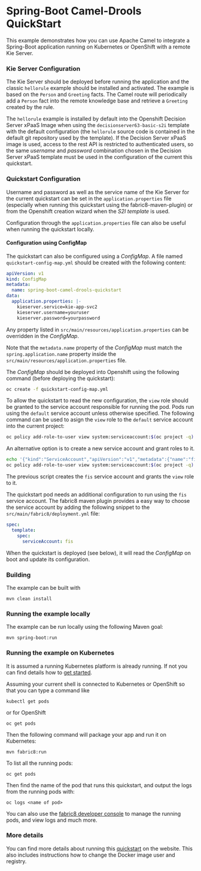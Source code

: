 # Spring-Boot Camel-Drools QuickStart

This example demonstrates how you can use Apache Camel to integrate a Spring-Boot application running on Kubernetes or OpenShift with a remote Kie Server.

### Kie Server Configuration
The Kie Server should be deployed before running the application and the classic `hellorule` example should be installed and activated. 
The example is based on the `Person` and `Greeting` facts. The Camel route will periodically add a `Person` fact into the remote 
knowledge base and retrieve a `Greeting` created by the rule.

The `hellorule` example is installed by default into the Openshift Decision Server xPaaS Image when using the `decisionserver63-basic-s2i` template 
with the default configuration (the `hellorule` source code is contained in the default git repository used by the template).
If the Decision Server xPaaS image is used, access to the rest API is restricted to authenticated users, so the same _username_ and _password_
combination chosen in the Decision Server xPaaS template must be used in the configuration of the current this quickstart.

### Quickstart Configuration
Username and password as well as the service name of the Kie Server for the current quickstart can be set in the `application.properties` file 
(especially when running this quickstart using the fabric8-maven-plugin) or from the Openshift creation wizard when the _S2I template_ is used.

Configuration through the `application.properties` file can also be useful when running the quickstart locally.

#### Configuration using ConfigMap

The quickstart can also be configured using a _ConfigMap_. 
A file named `quickstart-config-map.yml` should be created with the following content:

```yaml
apiVersion: v1
kind: ConfigMap
metadata:
  name: spring-boot-camel-drools-quickstart
data:
  application.properties: |-
    kieserver.service=kie-app-svc2
    kieserver.username=youruser
    kieserver.password=yourpassword
```

Any property listed in `src/main/resources/application.properties` can be overridden in the _ConfigMap_.

Note that the `metadata.name` property of the _ConfigMap_ must match the `spring.application.name` property inside the `src/main/resources/application.properties` file.  

The _ConfigMap_ should be deployed into Openshift using the following command (before deploying the quickstart):
```bash
oc create -f quickstart-config-map.yml
```

To allow the quickstart to read the new configuration, the `view` role should be granted to the service account responsible for running the pod. 
Pods run using the `default` service account unless otherwise specified. 
The following command can be used to asign the `view` role to the `default` service account into the current project:

```bash
oc policy add-role-to-user view system:serviceaccount:$(oc project -q):default
```

An alternative option is to create a new service account and grant roles to it.

```bash
echo '{"kind":"ServiceAccount","apiVersion":"v1","metadata":{"name":"fis"}}' | oc create -f -
oc policy add-role-to-user view system:serviceaccount:$(oc project -q):fis
```

The previous script creates the `fis` service account and grants the `view` role to it.

The quickstart pod needs an additional configuration to run using the `fis` service account. 
The fabric8 maven plugin provides a easy way to choose the service account 
 by adding the following snippet to the `src/main/fabric8/deployment.yml` file:

```yaml
spec:
  template:
    spec:
      serviceAccount: fis
```

When the quickstart is deployed (see below), it will read the _ConfigMap_ on boot and update its configuration. 

### Building

The example can be built with

    mvn clean install


### Running the example locally

The example can be run locally using the following Maven goal:

    mvn spring-boot:run


### Running the example on Kubernetes

It is assumed a running Kubernetes platform is already running. If not you can find details how to [get started](http://fabric8.io/guide/getStarted/index.html).

Assuming your current shell is connected to Kubernetes or OpenShift so that you can type a command like

```
kubectl get pods
```

or for OpenShift

```
oc get pods
```

Then the following command will package your app and run it on Kubernetes:

```
mvn fabric8:run
```

To list all the running pods:

    oc get pods

Then find the name of the pod that runs this quickstart, and output the logs from the running pods with:

    oc logs <name of pod>

You can also use the [fabric8 developer console](http://fabric8.io/guide/console.html) to manage the running pods, and view logs and much more.


### More details

You can find more details about running this [quickstart](http://fabric8.io/guide/quickstarts/running.html) on the website. This also includes instructions how to change the Docker image user and registry.
